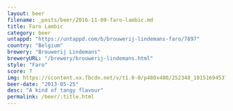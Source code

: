 ```yaml
---
layout: beer
filename: _posts/beer/2016-11-09-faro-lambic.md
title: Faro Lambic
category: beer
untappd: "https://untappd.com/b/brouwerij-lindemans-faro/7897"
country: "Belgium"
brewery: "Brouwerij Lindemans"
breweryURL: "/brewery/brouwerij-lindemans.html"
style: "Faro"
score: 7
img: https://scontent.xx.fbcdn.net/v/t1.0-0/p480x480/252348_10151694537033745_65345877_n.jpg?_nc_cat=103&_nc_oc=AQmx3bqGi3Q_0OtBCH34mKSHvI-XLxuEj2pKVFkAPCbJktkb7gfCZzlwZJ_fc4Lyezo&_nc_ht=scontent.xx&oh=28d653ce26b4ee14e74723a6ca4d473c&oe=5DA4E7DA
beer-date: "2013-05-25"
desc: "A kind of tangy flavour"
permalink: /beer/:title.html
---
```

